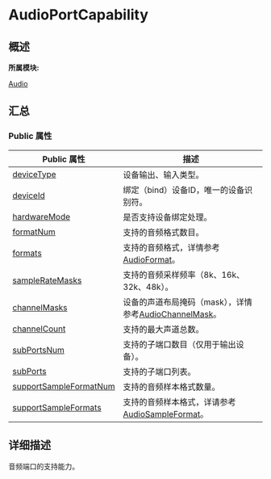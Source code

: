 # AudioPortCapability


## **概述**

**所属模块:**

[Audio](_audio.md)


## **汇总**


### Public 属性

  | Public&nbsp;属性 | 描述 | 
| -------- | -------- |
| [deviceType](_audio.md#devicetype) | 设备输出、输入类型。 | 
| [deviceId](_audio.md#deviceid) | 绑定（bind）设备ID，唯一的设备识别符。 | 
| [hardwareMode](_audio.md#hardwaremode) | 是否支持设备绑定处理。 | 
| [formatNum](_audio.md#formatnum) | 支持的音频格式数目。 | 
| [formats](_audio.md#formats) | 支持的音频格式，详情参考[AudioFormat](_audio.md#audioformat)。 | 
| [sampleRateMasks](_audio.md#sampleratemasks) | 支持的音频采样频率（8k、16k、32k、48k）。 | 
| [channelMasks](_audio.md#channelmasks) | 设备的声道布局掩码（mask），详情参考[AudioChannelMask](_audio.md#audiochannelmask)。 | 
| [channelCount](_audio.md#channelcount-22) | 支持的最大声道总数。 | 
| [subPortsNum](_audio.md#subportsnum) | 支持的子端口数目（仅用于输出设备）。 | 
| [subPorts](_audio.md#subports) | 支持的子端口列表。 | 
| [supportSampleFormatNum](_audio.md#supportsampleformatnum) | 支持的音频样本格式数量。 | 
| [supportSampleFormats](_audio.md#supportsampleformats) | 支持的音频样本格式，详请参考[AudioSampleFormat](_audio.md#audiosampleformat)。 | 


## **详细描述**

音频端口的支持能力。
